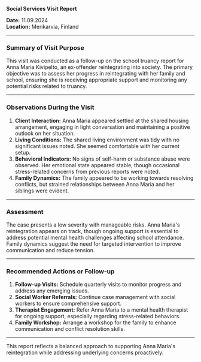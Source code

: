 

**Social Services Visit Report**

**Date:** 11.09.2024  
**Location:** Merikarvia, Finland  

---

### Summary of Visit Purpose  
This visit was conducted as a follow-up on the school truancy report for Anna Maria Kivipelto, an ex-offender reintegrating into society. The primary objective was to assess her progress in reintegrating with her family and school, ensuring she is receiving appropriate support and monitoring any potential risks related to truancy.

---

### Observations During the Visit  
1. **Client Interaction:** Anna Maria appeared settled at the shared housing arrangement, engaging in light conversation and maintaining a positive outlook on her situation.
2. **Living Conditions:** The shared living environment was tidy with no significant issues noted. She seemed comfortable with her current setup.
3. **Behavioral Indicators:** No signs of self-harm or substance abuse were observed. Her emotional state appeared stable, though occasional stress-related concerns from previous reports were noted.
4. **Family Dynamics:** The family appeared to be working towards resolving conflicts, but strained relationships between Anna Maria and her siblings were evident.

---

### Assessment  
The case presents a low severity with manageable risks. Anna Maria's reintegration appears on track, though ongoing support is essential to address potential mental health challenges affecting school attendance. Family dynamics suggest the need for targeted intervention to improve communication and reduce tension.

---

### Recommended Actions or Follow-up  
1. **Follow-up Visits:** Schedule quarterly visits to monitor progress and address any emerging issues.
2. **Social Worker Referrals:** Continue case management with social workers to ensure comprehensive support.
3. **Therapist Engagement:** Refer Anna Maria to a mental health therapist for ongoing support, especially regarding stress-related behaviors.
4. **Family Workshop:** Arrange a workshop for the family to enhance communication and conflict resolution skills.

---

This report reflects a balanced approach to supporting Anna Maria's reintegration while addressing underlying concerns proactively.